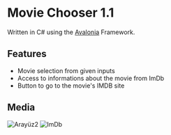# Movie Chooser 1.1

Written in C# using the [Avalonia] Framework.

## Features
- Movie selection from given inputs
- Access to informations about the movie from ImDb
- Button to go to the movie's IMDB site

## Media
![Arayüz2](https://github.com/user-attachments/assets/7f290106-68e9-4f35-9706-08e1bdd339d7)
![ImDb](https://github.com/user-attachments/assets/ae5dd76e-d69b-4f2b-8a7d-a262edfb912b)











[Avalonia]: <https://github.com/AvaloniaUI/Avalonia>
